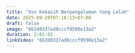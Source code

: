 ```yaml
---
title: "Xxx Kekasih Berpengalaman Yang Lelah"
date: 2025-09-29T07:16:13+07:00
draft: false
image: "663d8337ad8cccf9590e13a2"
duration: 2:01:02
linkVideo: "663d8337ad8cccf9590e13a2"
---
```

